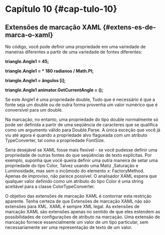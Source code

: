 # Capítulo 10 {#cap-tulo-10}

## Extensões de marcação XAML {#extens-es-de-marca-o-xaml}

No código, você pode definir uma propriedade em uma variedade de maneiras diferentes a partir de uma variedade de fontes diferentes:

**triangle.Angle1 = 45;**

**triangle.Angle1 = \* 180 radianos / Math.PI;**

**triangle.Angle1 = ângulos \[i\];**

**triangle.Angle1 animator.GetCurrentAngle = \(\);**

Se este Angle1 é uma propriedade double, Tudo que é necessário é que a fonte seja um double ou de outra forma provenha um valor numérico que é conversível para um double.

Na marcação, no entanto, uma propriedade do tipo double normalmente só pode ser definida a partir de uma seqüência de caracteres que se qualifica como um argumento válido para Double.Parse. A única exceção que você já viu até agora é quando a propriedade alvo flagueada com um atributo TypeConverter, tal como a propriedade FontSize.

Seria desejável se XAML fosse mais flexível - se você pudesse definir uma propriedade de outras fontes do que seqüências de texto explícitas. Por exemplo, suponha que você queira definir uma outra maneira de setar uma propriedade do tipo Color, Talvez usando uma Matiz ,Saturação e Luminosidade, mas sem o incômodo do elemento x: FactoryMethod. Apenas de improviso, não parece possível. O analisador XAML espera que qualquer valor definido como um atributo do tipo Color é uma string aceitável para a classe ColorTypeConverter.

O objetivo das extensões de marcação XAML é contornar esta restrição aparente. Tenha certeza de que Extensões de marcação XAML não são extensões para XML. XAML é sempre XML legal. As extensões de marcação XAML são extensões apenas no sentido de que eles estendem as possibilidades de configurações de atributo na marcação. Uma extensão de marcação fornece essencialmente um valor de um tipo particular, sem necessariamente ser uma representação de texto de um valor.



